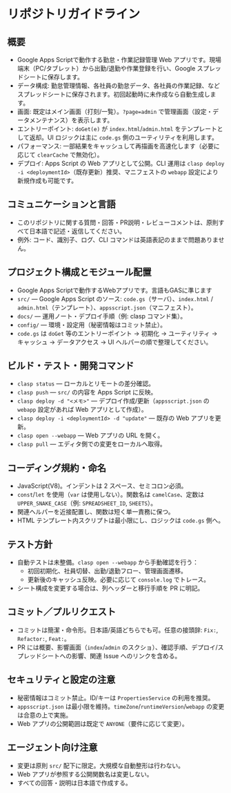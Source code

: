 # リポジトリガイドライン

## 概要
- Google Apps Scriptで動作する勤怠・作業記録管理 Web アプリです。現場端末（PC/タブレット）から出勤/退勤や作業登録を行い、Google スプレッドシートに保存します。
- データ構成: 勤怠管理情報、各社員の勤怠データ、各社員の作業記録、などスプレッドシートに保存されます。初回起動時に未作成なら自動生成します。
- 画面: 既定はメイン画面（打刻/一覧）。`?page=admin` で管理画面（設定・データメンテナンス）を表示します。
- エントリーポイント: `doGet(e)` が `index.html`/`admin.html` をテンプレートとして返却。UI ロジックは主に `code.gs` 側のユーティリティを利用します。
- パフォーマンス: 一部結果をキャッシュして再描画を高速化します（必要に応じて `clearCache` で無効化）。
- デプロイ: Apps Script の Web アプリとして公開。CLI 運用は `clasp deploy -i <deploymentId>`（既存更新）推奨、マニフェストの `webapp` 設定により新規作成も可能です。

## コミュニケーションと言語
- このリポジトリに関する質問・回答・PR説明・レビューコメントは、原則すべて日本語で記述・返信してください。
- 例外: コード、識別子、ログ、CLI コマンドは英語表記のままで問題ありません。

## プロジェクト構成とモジュール配置
- Google Apps Scriptで動作するWebアプリです。言語もGASに準じます
- `src/` — Google Apps Script のソース: `code.gs`（サーバ）、`index.html` / `admin.html`（テンプレート）、`appsscript.json`（マニフェスト）。
- `docs/` — 運用ノート・デプロイ手順（例: clasp コマンド集）。
- `config/` — 環境・設定用（秘密情報はコミット禁止）。
- `code.gs` は `doGet` 等のエントリーポイント → 初期化 → ユーティリティ → キャッシュ → データアクセス → UI ヘルパーの順で整理してください。

## ビルド・テスト・開発コマンド
- `clasp status` — ローカルとリモートの差分確認。
- `clasp push` — `src/` の内容を Apps Script に反映。
- `clasp deploy -d "<メモ>"` — デプロイ作成/更新（`appsscript.json` の `webapp` 設定があれば Web アプリとして作成）。
- `clasp deploy -i <deploymentId> -d "update"` — 既存の Web アプリを更新。
- `clasp open --webapp` — Web アプリの URL を開く。
- `clasp pull` — エディタ側での変更をローカルへ取得。

## コーディング規約・命名
- JavaScript(V8)。インデントは 2 スペース、セミコロン必須。
- `const`/`let` を使用（`var` は使用しない）。関数名は `camelCase`、定数は `UPPER_SNAKE_CASE`（例: `SPREADSHEET_ID`, `SHEETS`）。
- 関連ヘルパーを近接配置し、関数は短く単一責務に保つ。
- HTML テンプレート内スクリプトは最小限にし、ロジックは `code.gs` 側へ。

## テスト方針
- 自動テストは未整備。`clasp open --webapp` から手動確認を行う：
  - 初回初期化、社員切替、出勤/退勤フロー、管理画面遷移。
  - 更新後のキャッシュ反映。必要に応じて `console.log` でトレース。
- シート構成を変更する場合は、列ヘッダーと移行手順を PR に明記。

## コミット／プルリクエスト
- コミットは簡潔・命令形。日本語/英語どちらでも可。任意の接頭辞: `Fix:`, `Refactor:`, `Feat:`。
- PR には概要、影響画面（`index`/`admin` のスクショ）、確認手順、デプロイ/スプレッドシートへの影響、関連 Issue へのリンクを含める。

## セキュリティと設定の注意
- 秘密情報はコミット禁止。ID/キーは `PropertiesService` の利用を推奨。
- `appsscript.json` は最小限を維持。`timeZone`/`runtimeVersion`/`webapp` の変更は合意の上で実施。
- Web アプリの公開範囲は既定で `ANYONE`（要件に応じて変更）。

## エージェント向け注意
- 変更は原則 `src/` 配下に限定。大規模な自動整形は行わない。
- Web アプリが参照する公開関数名は変更しない。
- すべての回答・説明は日本語で作成する。
